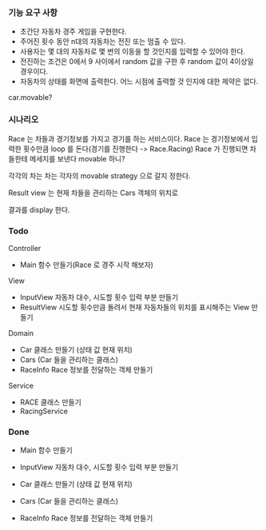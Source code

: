 ### 기능 요구 사항

- 초간단 자동차 경주 게임을 구현한다.
- 주어진 횟수 동안 n대의 자동차는 전진 또는 멈출 수 있다.
- 사용자는 몇 대의 자동차로 몇 번의 이동을 할 것인지를 입력할 수 있어야 한다.
- 전진하는 조건은 0에서 9 사이에서 random 값을 구한 후 random 값이 4이상일 경우이다.
- 자동차의 상태를 화면에 출력한다. 어느 시점에 출력할 것 인지에 대한 제약은 없다.

car.movable?

### 시나리오

Race 는 차들과 경기정보를 가지고 경기를 하는 서비스이다.
Race 는 경기정보에서 입력한 횟수만큼 loop 를 돈다(경기를 진행한다 -> Race.Racing)
Race 가 진행되면 차들한테 메세지를 보낸다 movable 하니?

각각의 차는 차는 각자의 movable strategy 으로 갈지 정한다.

Result view 는 현재 차들을 관리하는 Cars 객체의 위치로

결과를 display 한다.

### Todo

Controller

- Main 함수 만들기(Race 로 경주 시작 해보자)

View

- InputView 자동차 대수, 시도할 횟수 입력 부분 만들기
- ResultView 시도할 횟수만큼 돌려서 현재 자동차들의 위치를 표시해주는 View 만들기

Domain

- Car 클래스 만들기 (상태 값 현재 위치)
- Cars (Car 들을 관리하는 클래스)
- RaceInfo Race 정보를 전달하는 객체 만들기

Service

- RACE 클래스 만들기
- RacingService

### Done

- Main 함수 만들기
  
- InputView 자동차 대수, 시도할 횟수 입력 부분 만들기

- Car 클래스 만들기 (상태 값 현재 위치)
- Cars (Car 들을 관리하는 클래스)
- RaceInfo Race 정보를 전달하는 객체 만들기